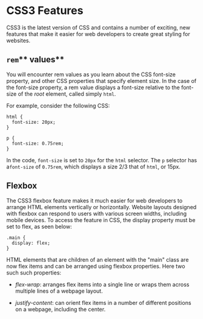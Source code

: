 # CSS3 Features

CSS3 is the latest version of CSS and contains a number of exciting, new features that make it easier for web developers to create great styling for websites.

## `rem`** values**

You will encounter rem values as you learn about the CSS font-size property, and other CSS properties that specify element size. In the case of the font-size property, a rem value displays a font-size relative to the font-size of the _root_ element, called simply `html`.

For example, consider the following CSS:

```
html {
  font-size: 20px;
}

p {
  font-size: 0.75rem;
}

```

In the code, `font-size` is set to `20px` for the `html` selector. The `p` selector has a`font-size` of `0.75rem`, which displays a size 2\/3 that of `html`, or 15px.



## **Flexbox**

The CSS3 flexbox feature makes it much easier for web developers to arrange HTML elements vertically or horizontally. Website layouts designed with flexbox can respond to users with various screen widths, including mobile devices. To access the feature in CSS, the display property must be set to flex, as seen below:

```
.main {
  display: flex;
}

```

HTML elements that are children of an element with the "main" class are now flex items and can be arranged using flexbox properties. Here two such such properties:

* _flex-wrap_: arranges flex items into a single line or wraps them across multiple lines of a webpage layout.

* _justify-content_: can orient flex items in a number of different positions on a webpage, including the center.


